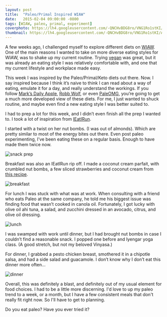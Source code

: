 ```yaml
---
layout: post
title:  "Paleo/Primal Inspired WIAW"
date:   2015-02-04 09:00:00 -0800
tags: [WIAW, paleo, primal, experiment]
coverphoto: https://lh4.googleusercontent.com/-QNCHvBDG8ro/VNG1Ro1stKI/AAAAAAAAVPY/vqaq0hFe4F4/w794-h500-no/15%2B-%2B3
thumbnail: https://lh4.googleusercontent.com/-QNCHvBDG8ro/VNG1Ro1stKI/AAAAAAAAVPY/vqaq0hFe4F4/w200-h200-no/15%2B-%2B3
---
```


A few weeks ago, I challenged myself to explore different diets on [WIAW](http://peasandcrayons.com/2015/02/ate-wednesday-211-feed-seymour.html). One of the main reasons I wanted to take on more diverse eating styles for WIAW, was to shake up my current routine. Trying [vegan](http://www.kaybueno.com/1-21-2015/vegan-WIAW.html) was great, but it was already an eating style I was relatively comfortable with, and one that my current lifestyle and workplace made easy.

This week I was inspired by the Paleo/Primal/Keto diets out there. Now. I say inspired because I think it’s naive to think I can read about a way of eating, emulate it for a day, and really understand the workings. If you follow [Mark’s Daily Apple](http://www.marksdailyapple.com/), [Robb Wolf](http://robbwolf.com/), or even [PaleOMG](http://paleomg.com/), you’re going to get a much more developed view of these diets. For me, I just wanted to shuck routine, and maybe even find a new eating style I was better suited to.

I had to prep a lot for this week, and I didn’t even finish all the prep I wanted to. I took a lot of inspiration from [IEatIRun](https://ieatirunblog.wordpress.com/2014/08/04/recipe-nut-bombs-primal-fruit-parfait/).

I started with a twist on her nut bombs. (I was out of almonds). Which are pretty similar to most of the energy bites out there. Even post paleo experimenting, I’ve been eating these on a regular basis. Enough to have made them twice now. 

![snack prep](https://lh6.googleusercontent.com/-UEIErzYhiMc/VMcuid51EXI/AAAAAAAAUyI/6Fkwwwzg7J8/w1041-h702-no/IMG_6432.JPG)

Breakfast was also an IEatIRun rip off. I made a coconut cream parfait, with crumbled nut bombs, a few sliced strawberries and coconut cream from [this recipe](http://cookeatpaleo.com/how-to-make-coconut-whipped-cream/).

![breakfast](https://lh3.googleusercontent.com/QzlnUACF12QKFkfgG_a_6lzSps2TQc4E4rOn5VR0tgdB=w868-h716-no)

For lunch I was stuck with what was at work. When consulting with a friend who eats Paleo at the same company, he told me his biggest issue was finding food that wasn’t cooked in canola oil. Fortunately, I got lucky with olive oil ahi tuna, a salad, and zucchini dressed in an avocado, citrus, and olive oil dressing.

![lunch](https://lh6.googleusercontent.com/-TmTTKcy45to/VNG1RjQA9RI/AAAAAAAAVP0/s9pe8iac0OI/w962-h716-no/15%2B-%2B4)

I was swamped with work until dinner, but I had brought nut bombs in case I couldn’t find a reasonable snack. I popped one before and Iyengar yoga class. (A good stretch, but not my beloved Vinyasa.)

For dinner, I grabbed a pesto chicken breast, smothered it in a chipotle salsa, and had a side salad and guacamole. I don’t know why I don’t eat this dinner more often...

![dinner](https://lh6.googleusercontent.com/jE1J_zJ2v5Hhtx2BmqBuuiS4EE8hXpRbQHhk7fPF1sUi=w964-h716-no)

Overall, this was definitely a blast, and definitely out of my usual element for food choices. I had to be a little more discerning. I'd love to up my paleo trend to a week, or a month, but I have a few consistent meals that don't really fit right now. So I'll have to get to planning.

Do you eat paleo? Have you ever tried it?
